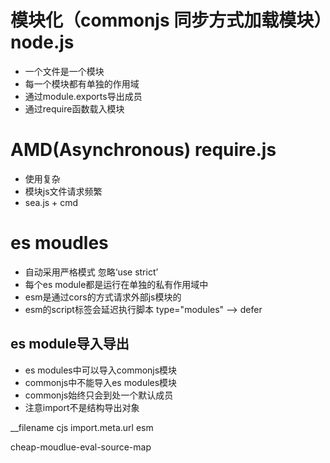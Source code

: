 # 模块化（commonjs 同步方式加载模块）node.js
- 一个文件是一个模块
- 每一个模块都有单独的作用域
- 通过module.exports导出成员
- 通过require函数载入模块

# AMD(Asynchronous) require.js
- 使用复杂
- 模块js文件请求频繁
- sea.js + cmd

# es moudles
- 自动采用严格模式 忽略‘use strict’
- 每个es module都是运行在单独的私有作用域中
- esm是通过cors的方式请求外部js模块的
- esm的script标签会延迟执行脚本 type="modules" --> defer
## es module导入导出
- es modules中可以导入commonjs模块
- commonjs中不能导入es modules模块
- commonjs始终只会到处一个默认成员
- 注意import不是结构导出对象

__filename  cjs
import.meta.url esm


cheap-moudlue-eval-source-map

  

